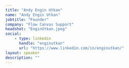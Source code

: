 ```yaml
---
title: "Andy Engin Utkan"
name: "Andy Engin Utkan"
jobtitle: "Founder"
company: "Flow Canvas Support"
headshot: "EnginUtkan.jpeg"
social:
    - type: linkedin
      handle: "enginutkan"
      url: "https://www.linkedin.com/in/enginutkan/"
layout: speaker
description: ""
---
```


